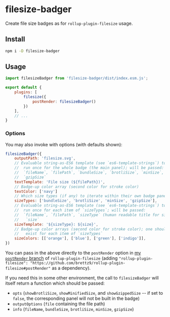 # filesize-badger

Create file size badges as for `rollup-plugin-filesize` usage.

## Install

```sh
npm i -D filesize-badger
```

## Usage

```js
import filesizeBadger from 'filesize-badger/dist/index.esm.js';

export default {
	plugins: [
		filesize({
			postRender: filesizeBadger()
		})
	],
    // ...
}
```

### Options

You may also invoke with options (with defaults shown):

```js
filesizeBadger({
    outputPath: 'filesize.svg',
    // Evaluable string-as-ES6 template (see `es6-template-strings`) to
    //  run once for the whole badge (the main panel); will be passed:
    //  `fileName`, `filePath`, `bundleSize`, `brotliSize`, `minSize`,
    //  `gzipSize`
    textTemplate: 'File size (${filePath})',
    // Badge-up color array (second color for stroke color)
    textColor: ['navy']
    // Which size types (if any) to iterate within their own badge panel
    sizeTypes: ['bundleSize', 'brotliSize', 'minSize', 'gzipSize'],
    // Evaluable string-as-ES6 template (see `es6-template-strings`) to
    //  run once for each item of `sizeTypes`; will be passed:
    //  `fileName`, `filePath`, `sizeType` (human readable title for size),
    //   `size`
    sizeTemplate: '${sizeType}: ${size}',
    // Badge-up color arrays (second color for stroke color); one should
    //   exist for each item of `sizeTypes`
    sizeColors: [['orange'], ['blue'], ['green'], ['indigo']],
})
```

You can pass in the above directly to the `postRender` option in [my `postRender` branch](https://github.com/brettz9/rollup-plugin-filesize/tree/postRender) of `rollup-plugin-filesize` (adding `"rollup-plugin-filesize": "https://github.com/brettz9/rollup-plugin-filesize#postRender"` as a dependency).

If you need this in some other environment, the call to `filesizeBadger` will
itself return a function which should be passed:

- `opts` (`showBrotliSize`, `showMinifiedSize`, and `showGzippedSize` -- if set to `false`, the corresponding panel will not be built in the badge)
- `outputOptions` (`file` containing the file path)
- `info` (`fileName`, `bundleSize`, `brotliSize`, `minSize`, `gzipSize`)
